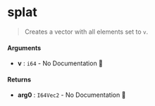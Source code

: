 # splat

>  Creates a vector with all elements set to `v`.

#### Arguments

- **v** : `i64` \- No Documentation 🚧

#### Returns

- **arg0** : `I64Vec2` \- No Documentation 🚧